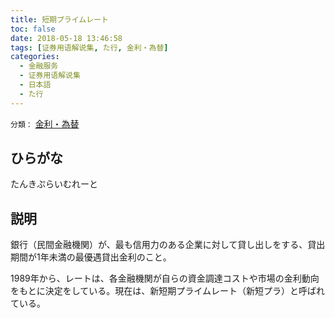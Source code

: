 ```yaml
---
title: 短期プライムレート
toc: false
date: 2018-05-18 13:46:58
tags: [证券用语解说集, た行, 金利・為替]
categories:
  - 金融服务
  - 证券用语解说集
  - 日本語
  - た行
---
```


`分類：` [金利・為替](/tags/金利・為替/)

## ひらがな

たんきぷらいむれーと

## 説明

銀行（民間金融機関）が、最も信用力のある企業に対して貸し出しをする、貸出期間が1年未満の最優遇貸出金利のこと。

1989年から、レートは、各金融機関が自らの資金調達コストや市場の金利動向をもとに決定をしている。現在は、新短期プライムレート（新短プラ）と呼ばれている。

